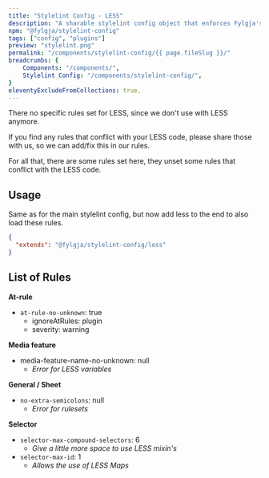```yaml
---
title: "Stylelint Config - LESS"
description: "A sharable stylelint config object that enforces Fylgja's LESS CSS rules."
npm: "@fylgja/stylelint-config"
tags: ["config", "plugins"]
preview: "stylelint.png"
permalink: "/components/stylelint-config/{{ page.fileSlug }}/"
breadcrumbs: {
    Components: "/components/",
    Stylelint Config: "/components/stylelint-config/",
}
eleventyExcludeFromCollections: true,
---
```


There no specific rules set for LESS, since we don't use with LESS anymore.

If you find any rules that conflict with your LESS code, 
please share those with us, so we can add/fix this in our rules.

For all that, there are some rules set here,
they unset some rules that conflict with the LESS code.

## Usage

Same as for the main stylelint config,
but now add less to the end to also load these rules.

```json
{
  "extends": "@fylgja/stylelint-config/less"
}
```

## List of Rules

**At-rule**

- `at-rule-no-unknown`: true
  - ignoreAtRules: plugin
  - severity: warning

**Media feature**

- media-feature-name-no-unknown: null
  - _Error for LESS variables_

**General / Sheet**

- `no-extra-semicolons`: null
  - _Error for rulesets_

**Selector**

- `selector-max-compound-selectors`: 6
  - _Give a little more space to use LESS mixin's_
- `selector-max-id`: 1
  - _Allows the use of LESS Maps_
